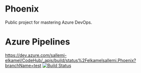 # Phoenix
Public project for mastering Azure DevOps.

# Azure Pipelines
https://dev.azure.com/sallemi-elkamel/CodeHub/_apis/build/status%2Felkamelsallemi.Phoenix?branchName=test
[![Build Status](https://dev.azure.com/sallemi-elkamel/CodeHub/_apis/build/status%2Felkamelsallemi.Phoenix?branchName=test)](https://dev.azure.com/sallemi-elkamel/CodeHub/_build/latest?definitionId=12&branchName=test)

